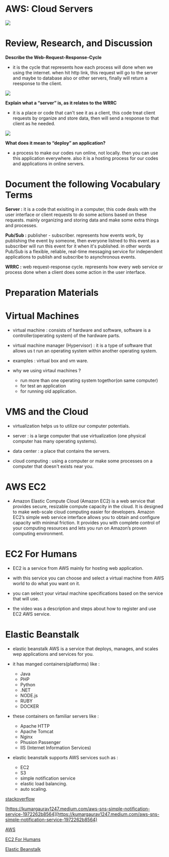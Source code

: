 # AWS: Cloud Servers

![](https://miro.medium.com/max/2000/1*vLNbKAWbGtFLC7tUBYb50A.png)

# Review, Research, and Discussion

**Describe the Web-Request-Response-Cycle**

- it is the cycle that represents how each process will done when we using the internet. when hit http link, this request will go to the server and maybe to database also or other servers, finally will return a reesponse to the client.

![](https://raw.githubusercontent.com/kennyalmendral/kennyalmendral.github.io/master/images/request-response-cycle.png)

**Explain what a “server” is, as it relates to the WRRC**

- it is a place or code that can't see it as a client, this code treat client requests by organize and store data, then will send a response to that client as he needed.

![](https://loopback.io/pages/en/lb4/imgs/sequence-details.png)

**What does it mean to “deploy” an application?**

- a process to make our codes run online, not locally. then you can use this application everywhere. also it is a hosting process for our codes and applications in online servers.

# Document the following Vocabulary Terms

**Server :** it is a code that exisiting in a computer, this code deals with the user interface or client requests to do some actions based on these requests. mainly organizing and storing data and make some extra things and processes.

**Pub/Sub :** publisher - subscriber. represents how events work, by publishing the event by someone, then everyone listned to this event as a subscriber will run this event for it when it's published.
in other words Pub/Sub is a flexible, reliable, real-time messaging service for independent applications to publish and subscribe to asynchronous events.

**WRRC :** web request-response cycle. represents how every web service or process done when a client does some action in the user interface.

# Preparation Materials

# Virtual Machines

- virtual machine : consists of hardware and software, software is a controller(operating system) of the hardware parts.

- virtual machine manager (Hypervisor) : it is a type of software that allows us t run an operating system within another operating system.

- examples : virtual box and vm ware.

- why we using virtaul machines ?

  - run more than one operating system togethor(on same computer)
  - for test an application
  - for running old application.

# VMS and the Cloud

- virtualization helps us to utilize our computer potentials.

- server : is a large computer that use virtualization (one physical computer has many operating systems).

- data center : a place that contains the servers.

- cloud computing : using a computer or make some processes on a computer that doesn't exists near you.



# AWS EC2

- Amazon Elastic Compute Cloud (Amazon EC2) is a web service that provides secure, resizable compute capacity in the cloud. It is designed to make web-scale cloud computing easier for developers. Amazon EC2’s simple web service interface allows you to obtain and configure capacity with minimal friction. It provides you with complete control of your computing resources and lets you run on Amazon’s proven computing environment.

# EC2 For Humans

- EC2 is a service from AWS mainly for hosting web application.

- with this service you can choose and select a virtual machine from AWS world to do what you want on it.

- you can select your virtaul machine specifications based on the service that will use.

- the video was a description and steps about how to register and use EC2 AWS service.

# Elastic Beanstalk

- elastic beanstalk AWS is a service that deploys, manages, and scales wep applications and services for you.

- it has manged containers(platforms) like :

  - Java
  - PHP
  - Python
  - .NET
  - NODE.js
  - RUBY
  - DOCKER

- these containers on familiar servers like :

  - Apache HTTP
  - Apache Tomcat
  - Nginx
  - Phusion Passenger
  - IIS (Internet Information Services)

- elastic beanstalk supports AWS services such as :

  - EC2
  - S3
  - simple notification service
  - elastic load balancing.
  - auto scaling.



[stackoverflow](https://stackoverflow.com/questions/7042340/error-cant-set-headers-after-they-are-sent-to-the-client?rq=1)

[https://kumargaurav1247.medium.com/aws-sns-simple-notification-service-1972262b8564](https://kumargaurav1247.medium.com/aws-sns-simple-notification-service-1972262b8564)

[AWS](https://aws.amazon.com/ec2/?ec2-whats-new.sort-by=item.additionalFields.postDateTime&ec2-whats-new.sort-order=desc)

[EC2 For Humans](https://www.youtube.com/watch?v=lZMkgOMYYIg)

[Elastic Beanstalk](https://www.youtube.com/watch?v=SrwxAScdyT0)



